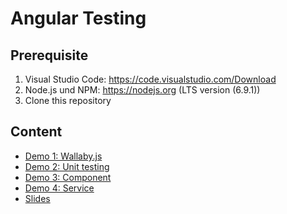 # Angular Testing

## Prerequisite
1. Visual Studio Code: https://code.visualstudio.com/Download
2. Node.js und NPM: https://nodejs.org (LTS version (6.9.1))
3. Clone this repository

## Content
+ [Demo 1: Wallaby.js](https://github.com/gassmannT/Angular-Testing-DOTNETDAY/tree/master/Demo01)
+ [Demo 2: Unit testing](https://github.com/gassmannT/Angular-Testing-DOTNETDAY/tree/master/Demo02)
+ [Demo 3: Component](https://github.com/gassmannT/Angular-Testing-DOTNETDAY/tree/master/Demo03)
+ [Demo 4: Service](https://github.com/gassmannT/Angular-Testing-DOTNETDAY/tree/master/Demo04)
+ [Slides](https://github.com/gassmannT/Angular-Testing-DOTNETDAY/tree/master/Slides)